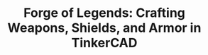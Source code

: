 ---
title: 'Forge of Legends: Crafting Weapons, Shields, and Armor in TinkerCAD'  
description: >  
  In this Jam, you'll be creating an awesome sword (or other item) in TinkerCAD. You will learn valuable skills around not only how to 3D model the sword example but also generally the ways designers think of their objects. Building something tangible while learning important concepts - two birds with one stone!
contributor: 'thesuperRL'  
thumbnail: 'https://cloud-mqycrd639-hack-club-bot.vercel.app/00image__4___1_.png'
timeEstimate: '70 Min'  
difficulty: 'Beginner-Intermediate' 
keywords: '3D, Sword, CAD, 3D Design, Model, TinkerCAD, 3D Printing'  
language: 'CAD'
presentation: "" 
presentationPlay: "" 
presentationPDF: "" 
notes: "" 
poster: ""
video: "" 
slug: '3d-armory'
contributorSlackID: "U05E2FK240N"
isBatch: True
---